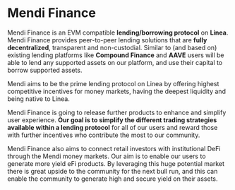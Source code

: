# Mendi Finance
Mendi Finance is an EVM compatible **lending/borrowing protocol** on **Linea**. Mendi Finance provides peer-to-peer lending solutions that are **fully decentralized**, transparent and non-custodial. Similar to (and based on) existing lending platforms like **Compound Finance** and **AAVE** users will be able to lend any supported assets on our platform, and use their capital to borrow supported assets.

Mendi aims to be the prime lending protocol on Linea by offering highest competitive incentives for money markets, having the deepest liquidity and being native to Linea.

Mendi Finance is going to release further products to enhance and simplify user experience. **Our goal is to simplify the different trading strategies available within a lending protocol** for all of our users and reward those with further incentives who contribute the most to our community.

Mendi Finance also aims to connect retail investors with institutional DeFi through the Mendi money markets. Our aim is to enable our users to generate more yield eFi products. By leveraging this huge potential market there is great upside to the community for the next bull run, and this can enable the community to generate high and secure yield on their assets.